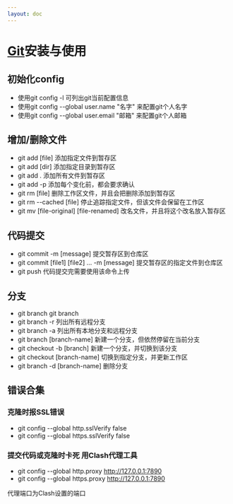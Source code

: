 ```yaml
---
layout: doc
---
```


# [Git](https://github.com/git/git)安装与使用

## 初始化config
* 使用git config -l 可列出git当前配置信息  
* 使用git config --global user.name "名字" 来配置git个人名字  
* 使用git config --global user.email "邮箱" 来配置git个人邮箱

## 增加/删除文件
* git add [file] 添加指定文件到暂存区  
* git add [dir] 添加指定目录到暂存区  
* git add . 添加所有文件到暂存区  
* git add -p 添加每个变化前，都会要求确认  
* git rm [file] 删除工作区文件，并且会把删除添加到暂存区  
* git rm --cached [file] 停止追踪指定文件，但该文件会保留在工作区  
* git mv [file-original] [file-renamed] 改名文件，并且将这个改名放入暂存区

## 代码提交
* git commit -m [message] 提交暂存区到仓库区  
* git commit [file1] [file2] ... -m [message] 提交暂存区的指定文件到仓库区
* git push 代码提交完需要使用该命令上传

## 分支
* git branch git branch  
* git branch -r 列出所有远程分支  
* git branch -a 列出所有本地分支和远程分支  
* git branch [branch-name] 新建一个分支，但依然停留在当前分支  
* git checkout -b [branch]  新建一个分支，并切换到该分支  
* git checkout [branch-name] 切换到指定分支，并更新工作区  
* git branch -d [branch-name] 删除分支

## 错误合集

### 克隆时报SSL错误
* git config --global http.sslVerify false
* git config --global https.sslVerify false

### 提交代码或克隆时卡死 用Clash代理工具
* git config --global http.proxy http://127.0.0.1:7890
* git config --global https.proxy http://127.0.0.1:7890

代理端口为Clash设置的端口